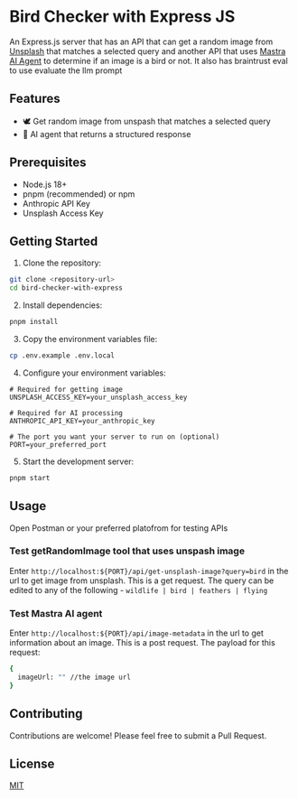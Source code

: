 # Bird Checker with Express JS

An Express.js server that has an API that can get a random image from [Unsplash](https://unsplash.com/) that matches a selected query and another API that uses [Mastra AI Agent](https://mastra.ai/docs/agents/overview) to determine if an image is a bird or not. It also has braintrust eval to use evaluate the llm prompt

## Features

- 🕊️ Get random image from unspash that matches a selected query
- 🤖 AI agent that returns a structured response

## Prerequisites

- Node.js 18+
- pnpm (recommended) or npm
- Anthropic API Key
- Unsplash Access Key

## Getting Started

1. Clone the repository:

```bash
git clone <repository-url>
cd bird-checker-with-express
```

2. Install dependencies:

```bash
pnpm install
```

3. Copy the environment variables file:

```bash
cp .env.example .env.local
```

4. Configure your environment variables:

```env
# Required for getting image
UNSPLASH_ACCESS_KEY=your_unsplash_access_key

# Required for AI processing
ANTHROPIC_API_KEY=your_anthropic_key

# The port you want your server to run on (optional)
PORT=your_preferred_port
```

5. Start the development server:

```bash
pnpm start
```

## Usage

Open Postman or your preferred platofrom for testing APIs

### Test getRandomImage tool that uses unspash image

Enter `http://localhost:${PORT}/api/get-unsplash-image?query=bird` in the url to get image from unsplash. This is a get request.
The query can be edited to any of the following - `wildlife | bird | feathers | flying`

### Test Mastra AI agent

Enter `http://localhost:${PORT}/api/image-metadata` in the url to get information about an image. This is a post request.
The payload for this request:

```bash copy
{
  imageUrl: "" //the image url
}
```

## Contributing

Contributions are welcome! Please feel free to submit a Pull Request.

## License

[MIT](LICENSE)
